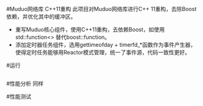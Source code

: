 #Muduo网络库 C++11重构
此项目对Muduo网络库进行C++ 11重构，去除Boost依赖，并优化其中的缓冲区。
- 重写Muduo核心组件，使用C++11重构，去依赖Boost，如使用std::function<> 替代boost::function。
- 添加定时器任务组件，选用gettimeofday + timerfd_*函数作为事件产生器，使得定时任务能够用Reactor模式管理，统一了事件源，代码一致性更好。

#运行
```shell

```
#性能分析
同样

#性能测试